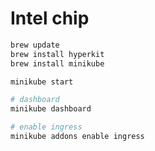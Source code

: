 # Intel chip

```sh
brew update
brew install hyperkit
brew install minikube
```

```sh
minikube start

# dashboard
minikube dashboard

# enable ingress
minikube addons enable ingress
```
